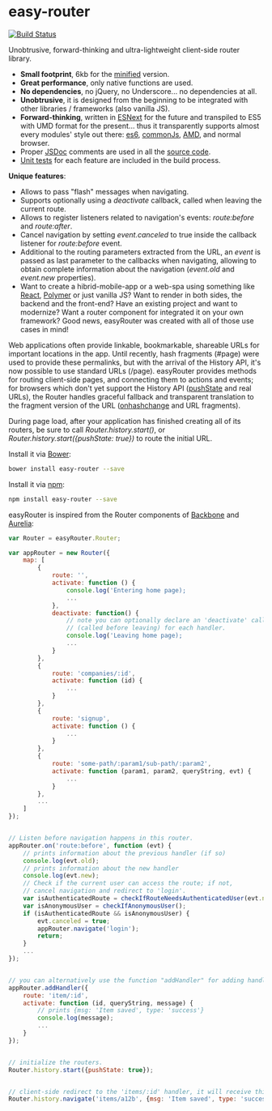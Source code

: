 # easy-router
[![Build Status](https://travis-ci.org/rogerpadilla/easy-router.svg?branch=master)](https://travis-ci.org/rogerpadilla/easy-router)

Unobtrusive, forward-thinking and ultra-lightweight client-side router library.
* __Small footprint__, 6kb for the [minified](https://raw.githubusercontent.com/rogerpadilla/easy-router/master/dist/easy-router.min.js) version.
* __Great performance__, only native functions are used.
* __No dependencies__, no jQuery, no Underscore... no dependencies at all.
* __Unobtrusive__, it is designed from the beginning to be integrated with other libraries / frameworks (also vanilla JS).
* __Forward-thinking__, written in [ESNext](https://babeljs.io/) for the future and transpiled to ES5 with UMD format for the present... thus it transparently supports almost every modules' style out there: [es6](https://github.com/lukehoban/es6features#modules), [commonJs](http://webpack.github.io/docs/commonjs.html), [AMD](http://requirejs.org/docs/commonjs.html), and normal browser.
* Proper [JSDoc](http://en.wikipedia.org/wiki/JSDoc) comments are used in all the [source code](https://github.com/rogerpadilla/easy-router/blob/master/js/easy-router.js).
* [Unit tests](https://github.com/rogerpadilla/easy-router/blob/master/test/router.spec.js) for each feature are included in the build process.

__Unique features__:
* Allows to pass "flash" messages when navigating.
* Supports optionally using a _deactivate_ callback, called when leaving the current route.
* Allows to register listeners related to navigation's events: _route:before_ and _route:after_.
* Cancel navigation by setting _event.canceled_ to true inside the callback listener for _route:before_ event.
* Additional to the routing parameters extracted from the URL, an _event_ is passed as last parameter to the callbacks when navigating, allowing to obtain complete information about the navigation (_event.old_ and _event.new_ properties).
* Want to create a hibrid-mobile-app or a web-spa using something like [React](https://facebook.github.io/react/), [Polymer](https://www.polymer-project.org/) or just vanilla JS? Want to render in both sides, the backend and the front-end? Have an existing project and want to modernize? Want a router component for integrated it on your own framework? Good news, easyRouter was created with all of those use cases in mind!

Web applications often provide linkable, bookmarkable, shareable URLs for important locations in the app. Until recently, hash fragments (#page) were used to provide these permalinks, but with the arrival of the History API, it's now possible to use standard URLs (/page). easyRouter provides methods for routing client-side pages, and connecting them to actions and events; for browsers which don't yet support the History API ([pushState](http://diveintohtml5.info/history.html) and real URLs), the Router handles graceful fallback and transparent translation to the fragment version of the URL ([onhashchange](https://developer.mozilla.org/en-US/docs/DOM/window.onhashchange) and URL fragments).

During page load, after your application has finished creating all of its routers, be sure to call _Router.history.start()_, or _Router.history.start({pushState: true})_ to route the initial URL.

Install it via [Bower](http://bower.io/):
``` bash
bower install easy-router --save
```

Install it via [npm](https://www.npmjs.com/):
``` bash
npm install easy-router --save
```

easyRouter is inspired from the Router components of [Backbone](http://backbonejs.org/#Router) and [Aurelia](http://aurelia.io/get-started.html):

```javascript
var Router = easyRouter.Router;

var appRouter = new Router({
    map: [
        {
            route: '',
            activate: function () {
                console.log('Entering home page);
                ...
            },
            deactivate: function() {
                // note you can optionally declare an 'deactivate' callback
                // (called before leaving) for each handler.
                console.log('Leaving home page);   
                ...
            }
        },
        {
            route: 'companies/:id',
            activate: function (id) {
                ...
            }
        },
        {
            route: 'signup',
            activate: function () {
                ...
            }
        },
        {
            route: 'some-path/:param1/sub-path/:param2',
            activate: function (param1, param2, queryString, evt) {
                ...
            }
        },
		...
    ]
});


// Listen before navigation happens in this router.
appRouter.on('route:before', function (evt) {
    // prints information about the previous handler (if so)
    console.log(evt.old);
    // prints information about the new handler
    console.log(evt.new);  
    // Check if the current user can access the route; if not,
    // cancel navigation and redirect to 'login'.
    var isAuthenticatedRoute = checkIfRouteNeedsAuthenticatedUser(evt.new.fragment);
    var isAnonymousUser = checkIfAnonymousUser();
    if (isAuthenticatedRoute && isAnonymousUser) {
        evt.canceled = true;
        appRouter.navigate('login');
        return;
    }
    ...
});


// you can alternatively use the function "addHandler" for adding handlers:
appRouter.addHandler({
    route: 'item/:id',
    activate: function (id, queryString, message) {
        // prints {msg: 'Item saved', type: 'success'}
        console.log(message);
        ...
    }
});


// initialize the routers.
Router.history.start({pushState: true});


// client-side redirect to the 'items/:id' handler, it will receive this custom message.
Router.history.navigate('items/a12b', {msg: 'Item saved', type: 'success'});